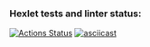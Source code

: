 ### Hexlet tests and linter status:
[![Actions Status](https://github.com/nastya-ermolaeva/java-project-71/actions/workflows/hexlet-check.yml/badge.svg)](https://github.com/nastya-ermolaeva/java-project-71/actions)
[![asciicast](https://asciinema.org/a/95pU6ACPbEqpyDWp3c2IR5Kuj.svg)](https://asciinema.org/a/95pU6ACPbEqpyDWp3c2IR5Kuj)